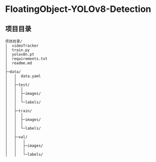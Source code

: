 # FloatingObject-YOLOv8-Detection
##  项目目录
```angular2html
项目目录/
│  videoTracker
│  train.py
│  yolov8n.pt
│  requirements.txt
│  readme.md
│
├─data/
│   │  data.yaml
│   │
│   ├─test/
│   │  │
│   │  ├─images/
│   │  │
│   │  └─labels/
│   │
│   ├─train/
│   │  │
│   │  ├─images/
│   │  │
│   │  └─labels/
│   │
│   ├─val/
│   │   │
│   │   ├─images/
│   │   │
│   │   └─labels/

